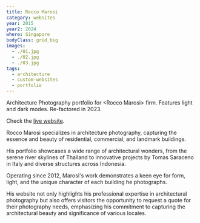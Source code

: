 ```yaml
---
title: Rocco Marosi
category: websites
year: 2015
year2: 2024
where: Singapore
bodyClass: grid_big
images:
  - ./01.jpg
  - ./02.jpg
  - ./03.jpg
tags:
  - architecture
  - custom-websites
  - portfolio
---
```


Architecture Photography portfolio for &lt;Rocco Marosi&gt; firm.
Features light and dark modes. Re-factored in 2023.

Check the [live website](https://roccomarosi.com?source=rokma.com).

Rocco Marosi specializes in architecture photography, capturing the essence and beauty of residential, commercial, and landmark buildings.

His portfolio showcases a wide range of architectural wonders, from the serene river skylines of Thailand to innovative projects by Tomas Saraceno in Italy and diverse structures across Indonesia.

Operating since 2012, Marosi's work demonstrates a keen eye for form, light, and the unique character of each building he photographs.

His website not only highlights his professional expertise in architectural photography but also offers visitors the opportunity to request a quote for their photography needs, emphasizing his commitment to capturing the architectural beauty and significance of various locales.
